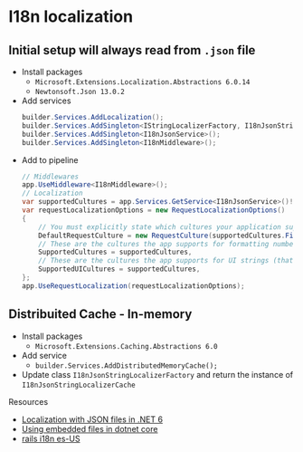 # I18n localization
## Initial setup will always read from `.json` file
- Install packages
  - `Microsoft.Extensions.Localization.Abstractions 6.0.14`
  - `Newtonsoft.Json 13.0.2`
- Add services
  ```csharp
  builder.Services.AddLocalization();
  builder.Services.AddSingleton<IStringLocalizerFactory, I18nJsonStringLocalizerFactory>();
  builder.Services.AddSingleton<I18nJsonService>();
  builder.Services.AddSingleton<I18nMiddleware>();
  ```
- Add to pipeline
  ```csharp
  // Middlewares
  app.UseMiddleware<I18nMiddleware>();
  // Localization
  var supportedCultures = app.Services.GetService<I18nJsonService>()!.AvailableCultures().ToList();
  var requestLocalizationOptions = new RequestLocalizationOptions()
  {
      // You must explicitly state which cultures your application supports.
      DefaultRequestCulture = new RequestCulture(supportedCultures.First()),
      // These are the cultures the app supports for formatting numbers, dates, etc.
      SupportedCultures = supportedCultures,
      // These are the cultures the app supports for UI strings (that we have localized resources for).
      SupportedUICultures = supportedCultures,
  };
  app.UseRequestLocalization(requestLocalizationOptions);
  ```

## Distribuited Cache - In-memory
- Install packages
  - `Microsoft.Extensions.Caching.Abstractions 6.0`
- Add service
  - `builder.Services.AddDistributedMemoryCache();`
- Update class `I18nJsonStringLocalizerFactory` and return the instance of `I18nJsonStringLocalizerCache`

Resources
- [Localization with JSON files in .NET 6](https://cloudcoders.xyz/blog/localization-with-json-files-in-net6/)
- [Using embedded files in dotnet core](https://josef.codes/using-embedded-files-in-dotnet-core/)
- [rails i18n es-US](https://github.com/svenfuchs/rails-i18n/blob/master/rails/locale/en-US.yml)
